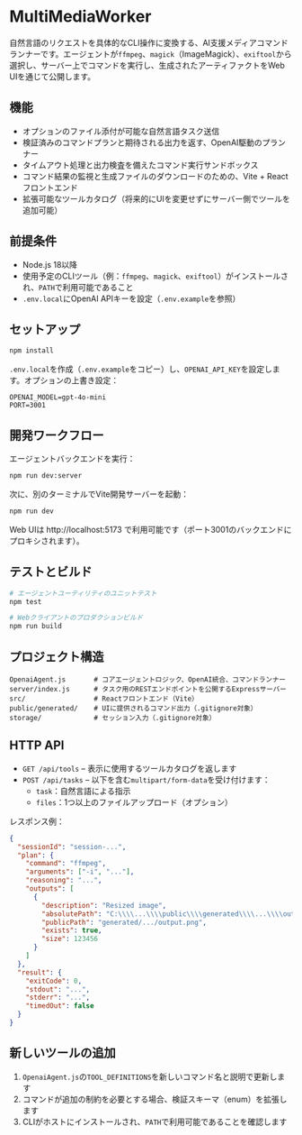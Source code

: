 # MultiMediaWorker

自然言語のリクエストを具体的なCLI操作に変換する、AI支援メディアコマンドランナーです。エージェントが`ffmpeg`、`magick`（ImageMagick）、`exiftool`から選択し、サーバー上でコマンドを実行し、生成されたアーティファクトをWeb UIを通じて公開します。

## 機能

- オプションのファイル添付が可能な自然言語タスク送信
- 検証済みのコマンドプランと期待される出力を返す、OpenAI駆動のプランナー
- タイムアウト処理と出力検査を備えたコマンド実行サンドボックス
- コマンド結果の監視と生成ファイルのダウンロードのための、Vite + Reactフロントエンド
- 拡張可能なツールカタログ（将来的にUIを変更せずにサーバー側でツールを追加可能）

## 前提条件

- Node.js 18以降
- 使用予定のCLIツール（例：`ffmpeg`、`magick`、`exiftool`）がインストールされ、`PATH`で利用可能であること
- `.env.local`にOpenAI APIキーを設定（`.env.example`を参照）

## セットアップ

```bash
npm install
```

`.env.local`を作成（`.env.example`をコピー）し、`OPENAI_API_KEY`を設定します。オプションの上書き設定：

```
OPENAI_MODEL=gpt-4o-mini
PORT=3001
```

## 開発ワークフロー

エージェントバックエンドを実行：

```bash
npm run dev:server
```

次に、別のターミナルでVite開発サーバーを起動：

```bash
npm run dev
```

Web UIは http://localhost:5173 で利用可能です（ポート3001のバックエンドにプロキシされます）。

## テストとビルド

```bash
# エージェントユーティリティのユニットテスト
npm test

# Webクライアントのプロダクションビルド
npm run build
```

## プロジェクト構造

```
OpenaiAgent.js       # コアエージェントロジック、OpenAI統合、コマンドランナー
server/index.js      # タスク用のRESTエンドポイントを公開するExpressサーバー
src/                 # Reactフロントエンド（Vite）
public/generated/    # UIに提供されるコマンド出力（.gitignore対象）
storage/             # セッション入力（.gitignore対象）
```

## HTTP API

- `GET /api/tools` – 表示に使用するツールカタログを返します
- `POST /api/tasks` – 以下を含む`multipart/form-data`を受け付けます：
  - `task`：自然言語による指示
  - `files`：1つ以上のファイルアップロード（オプション）

レスポンス例：

```json
{
  "sessionId": "session-...",
  "plan": {
    "command": "ffmpeg",
    "arguments": ["-i", "..."],
    "reasoning": "...",
    "outputs": [
      {
        "description": "Resized image",
        "absolutePath": "C:\\\\...\\\\public\\\\generated\\\\...\\\\output.png",
        "publicPath": "generated/.../output.png",
        "exists": true,
        "size": 123456
      }
    ]
  },
  "result": {
    "exitCode": 0,
    "stdout": "...",
    "stderr": "...",
    "timedOut": false
  }
}
```

## 新しいツールの追加

1. `OpenaiAgent.js`の`TOOL_DEFINITIONS`を新しいコマンド名と説明で更新します
2. コマンドが追加の制約を必要とする場合、検証スキーマ（enum）を拡張します
3. CLIがホストにインストールされ、`PATH`で利用可能であることを確認します
